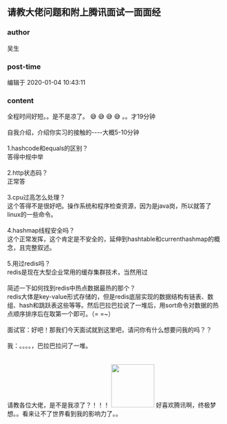 ## 请教大佬问题和附上腾讯面试一面面经
### author 
吴生
### post-time 

编辑于  2020-01-04 10:43:11
### content 
<div class="post-topic-des nc-post-content">
 <div>
  全程时间好短。。是不是凉了。
  <span>
   😅
  </span>
  <span>
   😅
  </span>
  <span>
   😅
  </span>
  <span>
   😅
  </span>
  。。才19分钟
 </div>
 <div>
  <br/>
 </div>
 <div>
  自我介绍，介绍你实习的接触的----大概5-10分钟
  <span>
  </span>
 </div>
 <div>
  <br/>
 </div>
 <div>
  1.hashcode和equals的区别？
 </div>
 <div>
  答得中规中举
 </div>
 <div>
  <br/>
 </div>
 <div>
  2.http状态码？
 </div>
 <div>
  正常答
 </div>
 <div>
  <br/>
 </div>
 <div>
  3.cpu过高怎么处理？
 </div>
 <div>
  这个答得不是很好吧。操作系统和程序检查资源，因为是java岗，所以就答了linux的一些命令。
 </div>
 <div>
  <br/>
 </div>
 <div>
  4.hashmap线程安全吗？
 </div>
 <div>
  这个正常发挥，这个肯定是不安全的，延伸到hashtable和currenthashmap的概念，且完整叙述。
 </div>
 <div>
  <br/>
 </div>
 <div>
  5.用过redis吗？
 </div>
 <div>
  redis是现在大型企业常用的缓存集群技术，当然用过
 </div>
 <div>
  <br/>
 </div>
 <div>
  简述一下如何找到redis中热点数据最热的那个？
 </div>
 <div>
  redis大体是key-value形式存储的，但是redis底层实现的数据结构有链表、数组、hash和跳跃表这些等等。然后巴拉巴拉说了一堆后，用sort命令对数据的热点顺序排序后在取第一个即可。（= =~）
 </div>
 <div>
  <br/>
 </div>
 <div>
  面试官：好吧！那我们今天面试就到这里吧，请问你有什么想要问我的吗？？
 </div>
 <div>
  <br/>
 </div>
 <div>
  我：。。。。，巴拉巴拉问了一堆。
 </div>
 <div>
  <br/>
 </div>
 <div>
  <br/>
 </div>
 <div>
  请教各位大佬，是不是我凉了？！！！
  <img data-card-emoji="[哭]" height="100px" src="https://uploadfiles.nowcoder.com/images/20191018/468200_1571397558639_10FB15C77258A991B0028080A64FB42D" width="100px"/>
  好喜欢腾讯啊，终极梦想。。看来让不了世界看到我的影响力了。。
 </div>
</div>
